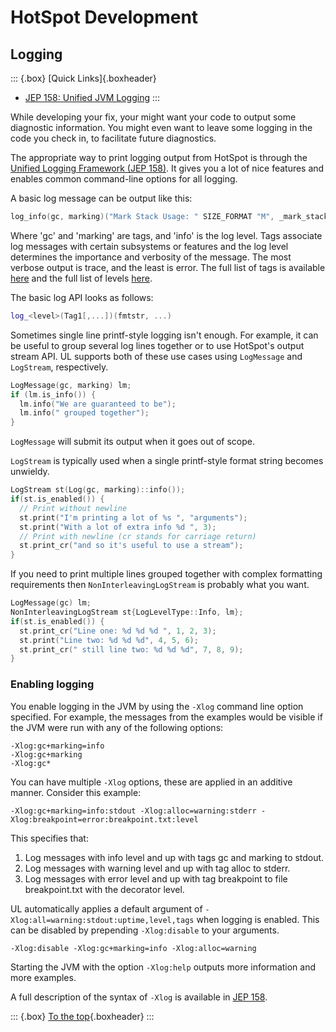 # HotSpot Development

## Logging

::: {.box}
[Quick Links]{.boxheader}

* [JEP 158: Unified JVM Logging](https://openjdk.org/jeps/158)
:::

While developing your fix, your might want your code to output some diagnostic information. You might even want to leave some logging in the code you check in, to facilitate future diagnostics.

The appropriate way to print logging output from HotSpot is through the [Unified Logging Framework (JEP 158)](https://openjdk.org/jeps/158).
It gives you a lot of nice features and enables common command-line options for all logging.

A basic log message can be output like this:

~~~c++
log_info(gc, marking)("Mark Stack Usage: " SIZE_FORMAT "M", _mark_stack_usage / M);
~~~

Where 'gc' and 'marking' are tags, and 'info' is the log level. Tags associate log messages with certain subsystems or features and the log level
determines the importance and verbosity of the message. The most verbose output is trace, and the least is error. The full list of tags is available
[here](https://github.com/openjdk/jdk/blob/master/src/hotspot/share/logging/logTag.hpp) and the full list of levels [here](https://github.com/openjdk/jdk/blob/master/src/hotspot/share/logging/logLevel.hpp).

The basic log API looks as follows:

~~~c++
log_<level>(Tag1[,...])(fmtstr, ...)
~~~

Sometimes single line printf-style logging isn't enough.
For example, it can be useful to group several log lines together or to use HotSpot's output stream API.
UL supports both of these use cases using `LogMessage` and `LogStream`, respectively.

~~~c++
LogMessage(gc, marking) lm;
if (lm.is_info()) {
  lm.info("We are guaranteed to be");
  lm.info(" grouped together");
}
~~~

`LogMessage` will submit its output when it goes out of scope.

`LogStream` is typically used when a single printf-style format string becomes unwieldy.

~~~c++
LogStream st(Log(gc, marking)::info());
if(st.is_enabled()) {
  // Print without newline
  st.print("I'm printing a lot of %s ", "arguments");
  st.print("With a lot of extra info %d ", 3);
  // Print with newline (cr stands for carriage return)
  st.print_cr("and so it's useful to use a stream");
}
~~~

If you need to print multiple lines grouped together with complex formatting requirements then `NonInterleavingLogStream` is probably what you want.

~~~c++
LogMessage(gc) lm;
NonInterleavingLogStream st{LogLevelType::Info, lm};
if(st.is_enabled()) {
  st.print_cr("Line one: %d %d %d ", 1, 2, 3);
  st.print("Line two: %d %d %d", 4, 5, 6);
  st.print_cr(" still line two: %d %d %d", 7, 8, 9);
}
~~~

### Enabling logging

You enable logging in the JVM by using the `-Xlog` command line option specified.
For example, the messages from the examples would be visible if the JVM were run with any of the following options:

~~~
-Xlog:gc+marking=info
-Xlog:gc+marking
-Xlog:gc*
~~~

You can have multiple `-Xlog` options, these are applied in an additive manner. Consider this example:

~~~
-Xlog:gc+marking=info:stdout -Xlog:alloc=warning:stderr -Xlog:breakpoint=error:breakpoint.txt:level
~~~

This specifies that:

1. Log messages with info level and up with tags gc and marking to stdout.
2. Log messages with warning level and up with tag alloc to stderr.
3. Log messages with error level and up with tag breakpoint to file breakpoint.txt with the decorator level.

UL automatically applies a default argument of `-Xlog:all=warning:stdout:uptime,level,tags` when logging is enabled. This can be disabled by
prepending `-Xlog:disable` to your arguments.

~~~
-Xlog:disable -Xlog:gc+marking=info -Xlog:alloc=warning
~~~

Starting the JVM with the option `-Xlog:help` outputs more information and more examples.

A full description of the syntax of `-Xlog` is available in [JEP 158](https://openjdk.java.net/jeps/158).

::: {.box}
[To the top](#){.boxheader}
:::
